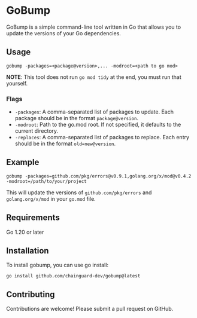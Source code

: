 # GoBump
GoBump is a simple command-line tool written in Go that allows you to update the versions of your Go dependencies.

## Usage

```shell
gobump -packages=<package@version>,... -modroot=<path to go mod>
```

**NOTE**: This tool does not run `go mod tidy` at the end, you must run that yourself.

### Flags

* `-packages`: A comma-separated list of packages to update. Each package should be in the format `package@version`.
* `-modroot`: Path to the go.mod root. If not specified, it defaults to the current directory.
* `-replaces`: A comma-separated list of packages to replace. Each entry should be in the format `old=new@version`.

## Example

```shell
gobump -packages=github.com/pkg/errors@v0.9.1,golang.org/x/mod@v0.4.2 -modroot=/path/to/your/project
```

This will update the versions of `github.com/pkg/errors` and `golang.org/x/mod` in your `go.mod` file.

## Requirements

Go 1.20 or later

## Installation
To install gobump, you can use go install:

```shell
go install github.com/chainguard-dev/gobump@latest
```

## Contributing
Contributions are welcome! Please submit a pull request on GitHub.

